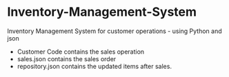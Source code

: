 # Inventory-Management-System

Inventory Management System for customer operations - using Python and json
- Customer Code contains the sales operation
- sales.json contains the sales order 
- repository.json contains the updated items after sales.

